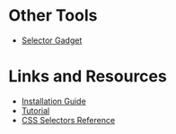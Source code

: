 # Other Tools
- [Selector Gadget](https://selectorgadget.com/)

# Links and Resources
- [Installation Guide](https://docs.scrapy.org/en/latest/intro/install.html)
- [Tutorial](https://docs.scrapy.org/en/latest/intro/tutorial.html#creating-a-project)
- [CSS Selectors Reference](https://www.w3schools.com/cssref/css_selectors.php)